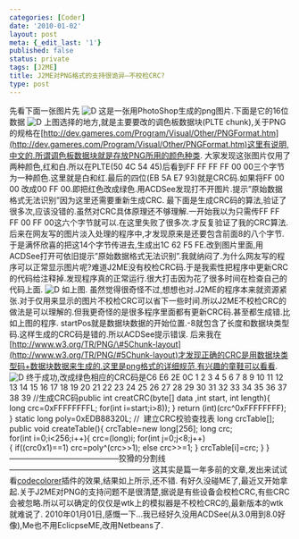 ```yaml
---
categories: [Coder]
date: '2010-01-02'
layout: post
meta: {_edit_last: '1'}
published: false
status: private
tags: [J2ME]
title: J2ME对PNG格式的支持很诡异–不校检CRC?
type: post
---
```

先看下面一张图片先
![](http://www.dourok.info/wp-content/uploads/2010/01/D.png.png "D")
这是一张用PhotoShop生成的png图片.下面是它的16位数据
![](http://www.dourok.info/wp-content/uploads/2010/01/d1.jpg "D")
上图选择的地方,就是主要要改的调色板数据块(PLTE
chunk),关于PNG的规格在[http://dev.gameres.com/Program/Visual/Other/PNGFormat.htm](http://dev.gameres.com/Program/Visual/Other/PNGFormat.htm)这里有说明,中文的.所谓调色板数据块就是存放PNG所用的颜色种类.
大家发现这张图片仅用了两种颜色,红和白.所以在PLTE(50 4C 54 45)后看到FF FF
FF FF 00 00三个字节为一种颜色.这里就是白和红.最后的四位(EB 5A E7
93)就是CRC码.如果将FF 00 00 改成00 FF
00.即把红色改成绿色.用ACDSee发现打不开图片.提示”原始数据格式无法识别”因为这里还需要重新生成CRC.
最下面是生成CRC码的算法,验证了很多次,应该没错的.虽然对CRC具体原理还不够理解.一开始我以为只需传FF
FF FF 00 FF
00这六个字节就可以.在这里失败了很多次.才反复验证了我的CRC算法.后来在网友写的图片淡入处理的程序中,才发现原来是还要包含前面8的八个字节.于是满怀欣喜的把这14个字节传进去,生成出1C
62 F5
FE.改到图片里面,用ACDSee打开可依旧提示”原始数据格式无法识别”.我就纳闷了.为什么网友写的程序可以正常显示图片呢?难道J2ME没有校检CRC码.于是我索性把程序中更新CRC的代码给注释掉.发现程序真的正常运行.很大打击因为花了很多时间在检查自己的代码上面.
![](http://www.dourok.info/wp-content/uploads/2010/01/d2.jpg "D")
如上图. 虽然觉得很奇怪不过,想想也对.J2ME的程序本来就资源紧张.对于仅用来显示的图片不校检CRC可以省下一些时间.所以J2ME不校检CRC的做法是可以理解的.但我更奇怪的是很多程序里面都有更新CRC码.甚至都生成错.比如上图的程序.
startPos就是数据块数据的开始位置.-8就包含了长度和数据块类型码.这样生成的CRC码是错的.所以ACDSee提示错误.
后来我在[http://www.w3.org/TR/PNG/\#5Chunk-layout](http://www.w3.org/TR/PNG/#5Chunk-layout)才发现正确的CRC是用数据块类型码+数据块数据来生成的.这里是png格式的详细规范,有兴趣的童鞋可以看看.
![](http://www.dourok.info/wp-content/uploads/2010/01/d3.jpg "D")
终于成功,改成绿色相应的CRC码是C6 E6 2E 0C
1 2 3 4 5 6 7 8 9 10 11 12 13 14 15 16 17 18 19 20 21 22 23 24 25 26 27
28 29 30 31 32 33 34 35 36 37 38 39
//生成CRC码public int creatCRC(byte[] data ,int start, int length){
long crc=0xFFFFFFFFL; for(int i=start;i&gt;8)); }
return (int)(crc\^0xFFFFFFFF); } static long poly=0xEDB88320L; //
 建立CRC校验查找表 long crcTable[]; public void createTable(){
crcTable=new long[256]; long crc; for(int i=0;i&lt;256;i++){
crc=(long)i;
for(int j=0;j&lt;8;j++){ if((crc0x1)==1) crc=poly\^(crc&gt;&gt;1);
else crc&gt;&gt;=1; } crcTable[i]=crc; } }
——————————————狡猾的分割线——————————————————
这其实是篇一年多前的文章,发出来试试看[codecolorer](http://kpumuk.info/projects/wordpress-plugins/codecolorer/)插件的效果,结果如上所示,还不错.
有好久没碰ME了,最近又开始拿起.关于J2ME对PNG的支持问题不是很清楚,据说是有些设备会校检CRC,有些CRC会被忽略.所以可以确定的仅仅是wtk上的模拟器是不校检CRC的,最新版本的wtk就难说了.
2010年01月01日,感慨一下…我已经好久没用ACDSee(从3.0用到8.0好像),Me也不用EclicpseME,改用Netbeans了.
